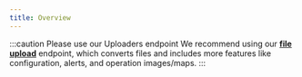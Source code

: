 ```yaml
---
title: Overview
---
```



:::caution Please use our Uploaders endpoint
We recommend using our **[file upload](https://leaf-agriculture.github.io/docs/docs/files_endpoints#upload-a-file)**
endpoint, which converts files and includes more features like configuration, alerts, and operation images/maps.
:::

